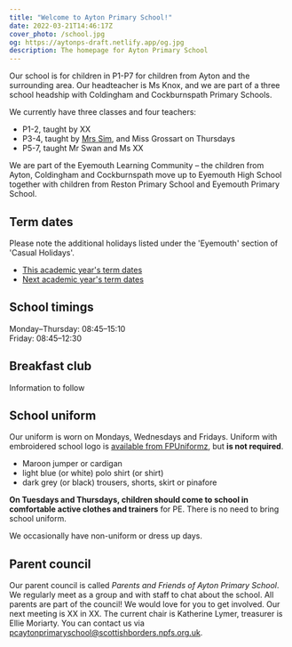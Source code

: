 ```yaml
---
title: "Welcome to Ayton Primary School!"
date: 2022-03-21T14:46:17Z
cover_photo: /school.jpg
og: https://aytonps-draft.netlify.app/og.jpg
description: The homepage for Ayton Primary School
---
```


Our school is for children in P1-P7 for children from Ayton and the surrounding
area. Our headteacher is Ms Knox, and we are part of a three school headship
with Coldingham and Cockburnspath Primary Schools.

We currently have three classes and four teachers:

* P1-2, taught by XX
* P3-4, taught by [Mrs Sim](mailto:gw21simsharonsbc@glowmail.org.uk), and Miss Grossart on Thursdays
* P5-7, taught Mr Swan and Ms XX

We are part of the Eyemouth Learning Community – the children from Ayton,
Coldingham and Cockburnspath move up to Eyemouth High School together with
children from Reston Primary School and Eyemouth Primary School.

## Term dates

Please note the additional holidays listed under the 'Eyemouth' section of
'Casual Holidays'.

* [This academic year's term dates](https://www.scotborders.gov.uk/info/20009/schools_and_learning/621/term_holiday_and_closure_dates)
* [Next academic year's term dates](https://www.scotborders.gov.uk/info/20009/schools_and_learning/621/term_holiday_and_closure_dates/2)


## School timings

Monday–Thursday: 08:45–15:10  
Friday: 08:45–12:30

## Breakfast club

Information to follow


## School uniform

Our uniform is worn on Mondays, Wednesdays and Fridays.
Uniform with embroidered school logo is [available from
FPUniformz](https://www.fpuniformz.com/product-category/schools/primary-school/ayton-primary-school/),
but **is not required**.

* Maroon jumper or cardigan
* light blue (or white) polo shirt (or shirt)
* dark grey (or black) trousers, shorts, skirt or pinafore

**On Tuesdays and Thursdays, children should come to school in comfortable
active clothes and trainers** for PE. There is no need to bring school uniform.

We occasionally have non-uniform or dress up days.

## Parent council

Our parent council is called *Parents and Friends of Ayton Primary School*. We
regularly meet as a group and with staff to chat about the school. All parents
are part of the council! We would love for you to get involved. Our next meeting
is XX in XX. The current chair is Katherine Lymer, treasurer is Ellie Moriarty.
You can contact us via <pcaytonprimaryschool@scottishborders.npfs.org.uk>.
